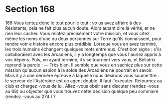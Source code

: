 # Section 168

168
Vous tentez donc le tout pour le tout : vo us avez affaire à des
Résistants, cela ne fait plus aucun doute. Alors autant dire la
vérité, et ne rien leur cacher. Vous relatez précisément votre
mission, et vous citez même les noms d'une ou deux personnes
sur Terre qu'ils connaissent, pour rendre votr e histoire encore
plus crédible. Lorsque vous en avez terminé, les trois humains
échangent quelques mots entre eux. C'est bon signe : s'ils
collaboraient avec les Arcadiens, il y a longtemps que vous
l'auriez appris à vos dépens. Puis, en ayant terminé, il s se
tournent vers vous, et Bellatrix reprend la parole : — Très bien. Il
semble que vous en sachiez plus sur cette mission qu'aucun
espion à la solde des Arcadiens ne pourrait en savoir. Mais il y a
une dernière épreuve à laquelle nous désirons vous soume ttre : le
serveur de l'Astéroïde est un agent double. Il faut l'exécuter.
Retournez au club et chargez -vous de lui. Allez -vous obéir sans
discuter (rendez -vous au 68) ou objecter que vous trouvez cette
décision quelque peu sommaire  (rendez -vous au 274 ) ?